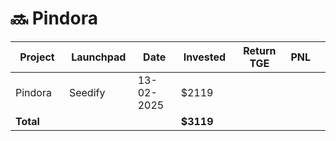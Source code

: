 # 🔜 Pindora



<table data-full-width="true"><thead><tr><th width="152">Project</th><th width="138">Launchpad</th><th width="132">Date</th><th width="133">Invested</th><th width="176">Return TGE </th><th>PNL</th><th></th></tr></thead><tbody><tr><td>Pindora</td><td>Seedify</td><td>13-02-2025</td><td>$2119</td><td></td><td></td><td></td></tr><tr><td><strong>Total</strong></td><td></td><td></td><td><strong>$3119</strong></td><td></td><td></td><td></td></tr></tbody></table>

